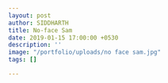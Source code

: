 ```yaml
---
layout: post
author: SIDDHARTH
title: No-face Sam
date: 2019-01-15 17:00:00 +0530
description: ''
image: "/portfolio/uploads/no face sam.jpg"
tags: []

---
```

